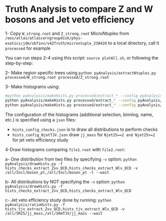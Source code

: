 # Truth Analysis to compare Z and W bosons and Jet veto efficiency #

1- Copy `W_strong.root` and `Z_strong.root` MicroNtuples from `/eos/atlas/atlascerngroupdisk/phys-exotics/jdm/vbfinv/v42Truth/microntuple_230420` to a local directory, call it `processed` for example

You can run steps 2-4 using this script: `source plotAll.sh`, or following the step-by-step:

2- Make region specific trees using `python pyAnalysis/extractNtuples.py processed/W_strong.root processed/Z_strong.root`

3- Make histograms  using:
``` bash
#python pyAnalysis/makeHists.py processed/extract_* --config pyAnalysis/hists_config_checks.json --treename nominal --eventWeight "w" --newOutputs --name checks_
python pyAnalysis/makeHists.py processed/extract_* --config pyAnalysis/hists_config_Vdefs.json --treename nominal --eventWeight "w" --newOutputs --name checks_
python pyAnalysis/makeHists.py processed/extract_* --config pyAnalysis/hists_config_NjetTJV_Vdefs.json --treename nominal --eventWeight "w" --newOutputs --name tjv_
```
The configuration of the histograms (additional selection, binning, name, etc.) is specified using a `json` files:
- `hists_config_checks.json` is to draw all distributions to perform checks
- `hists_config_NjetTJV.json` draw `jj_mass` for `Njet25==2 and Njet25>=2` for jet veto efficiency study

4-Draw histograms comparing `file1.root` with `file2.root`:

a- One distribution from two files by specifying `-v` option: `python pyAnalysis/drawHists.py -f hists_checks_extract_Zvv_QCD,hists_checks_extract_Wlv_QCD -v /all/Incl/boson_pt,/all/Incl/boson_pt -l --wait`

b- All distributions by NOT specifying the `-v` option: `python pyAnalysis/drawHists.py -f hists_checks_extract_Zvv_QCD,hists_checks_extract_Wlv_QCD`

c- Jet veto efficiency study done by running: `python pyAnalysis/ratioHists.py -f hists_tjv_extract_Zvv_QCD,hists_tjv_extract_Wlv_QCD -v /all/SR25/jj_mass,/all/SRmTJV/jj_mass --wait`

